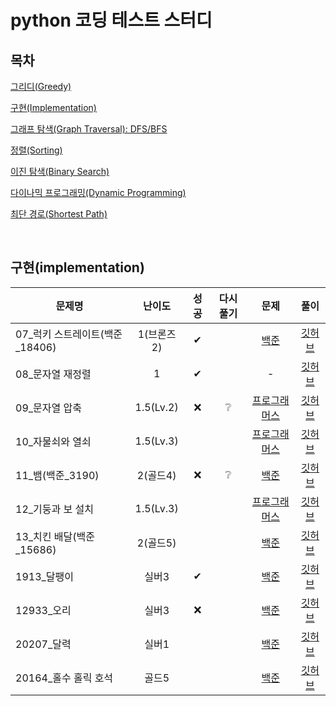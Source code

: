 # python 코딩 테스트 스터디

## 목차
[그리디(Greedy)](./greedy/README.md)

[구현(Implementation)](./implementation/README.md)

[그래프 탐색(Graph Traversal): DFS/BFS](./graph_traversal/README.md)

[정렬(Sorting)](./sorting/README.md)

[이진 탐색(Binary Search)](./binary_search/README.md)

[다이나믹 프로그래밍(Dynamic Programming)](./dynamic_programming/README.md)

[최단 경로(Shortest Path)](./shortest_path/README.md)

<br>

## 구현(implementation)
|문제명|난이도|성공|다시풀기|문제|풀이|
|-----|:----:|:----:|:----:|:----:|:---:|
|07_럭키 스트레이트(백준_18406)|1(브론즈2)|✔||[백준](https://www.acmicpc.net/problem/18406)|[깃허브](./implementation/)|
|08_문자열 재정렬|1|✔||-|[깃허브](./implementation/)|
|09_문자열 압축|1.5(Lv.2)|❌|❔|[프로그래머스](https://school.programmers.co.kr/learn/courses/30/lessons/60057)|[깃허브](./implementation/)|
|10_자물쇠와 열쇠|1.5(Lv.3)|||[프로그래머스](https://school.programmers.co.kr/learn/courses/30/lessons/60059)|[깃허브](./implementation/)|
|11_뱀(백준_3190)|2(골드4)|❌|❔|[백준](https://www.acmicpc.net/problem/3190)|[깃허브](./implementation/)|
|12_기둥과 보 설치|1.5(Lv.3)|||[프로그래머스](https://school.programmers.co.kr/learn/courses/30/lessons/60061)|[깃허브](./implementation/)|
|13_치킨 배달(백준_15686)|2(골드5)|||[백준](https://www.acmicpc.net/problem/15686)|[깃허브](./implementation/)|
|1913_달팽이|실버3|✔||[백준](https://www.acmicpc.net/problem/1913)|[깃허브](./implementation/)|
|12933_오리|실버3|❌||[백준](https://www.acmicpc.net/problem/12933)|[깃허브](./implementation/)|
|20207_달력|실버1|||[백준](https://www.acmicpc.net/problem/20207)|[깃허브](./implementation/)|
|20164_홀수 홀릭 호석|골드5|||[백준](https://www.acmicpc.net/problem/20164)|[깃허브](./implementation/)|
